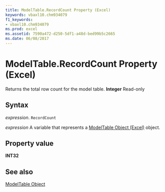 ```yaml
---
title: ModelTable.RecordCount Property (Excel)
keywords: vbaxl10.chm934079
f1_keywords:
- vbaxl10.chm934079
ms.prod: excel
ms.assetid: 7590a472-d250-5df1-a48d-bed99b5c2665
ms.date: 06/08/2017
---
```



# ModelTable.RecordCount Property (Excel)

Returns the total row count for the model table.  **Integer** Read-only


## Syntax

 _expression_. `RecordCount`

 _expression_ A variable that represents a [ModelTable Object (Excel)](Excel.modeltable.md) object.


## Property value

 **INT32**


## See also



[ModelTable Object](Excel.modeltable.md)

